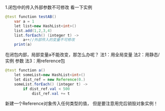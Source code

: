 1.闭包中的传入外部参数不可修改
看一下实例

```java
@test function testAB()
    var a = 1
    let list=new HashList<int>()
    list.add(1,2,3,4)
    list.forEach() (integer t) ->
        a++//外部传入的变量不可修改
    print(a)
```

在闭包内部，局部变量a不能改变，那怎么办呢？
法1：用全局变量
法2：用静态/实例 参数
法3：用reference包

```java
@test function a()
    let someList=new HashList<int>()
    let dist_ref = new Reference(0.)
    someList.forEach() (integer t) ->
        if dist_ref.val < 500  
            dist_ref.val += t
```

新建一个Reference对象传入任何类型的值，
但是要注意用完后销毁对象实例！
